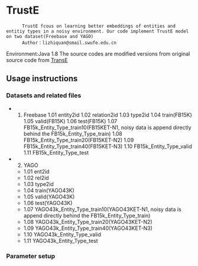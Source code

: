 # TrustE
          TrustE fcous on learning better embeddings of entities and entitiy types in a noisy environment. Our code implement TrustE model on two dataset(Freebase and YAGO)
          Author：lizhiquan@smail.swufe.edu.cn
Environment:Java 1.8
The source codes are modified versions from original source code from [TransE](https://github.com/MaximTian/TransX)
## Usage instructions
### Datasets and related files
* 1. Freebase
          1.01 entity2id
          1.02 relation2id
          1.03 type2id
     1.04 train(FB15K)
     1.05 valid(FB15K)
     1.06 test(FB15K)
     1.07 FB15k_Entity_Type_train10(FB15KET-N1, noisy data is append directly behind the FB15k_Entity_Type_train)
     1.08 FB15k_Entity_Type_train20(FB15KET-N2)
     1.09 FB15k_Entity_Type_train40(FB15KET-N3)
     1.10 FB15k_Entity_Type_valid
     1.11 FB15k_Entity_Type_test
* 2. YAGO
  * 1.01 ent2id
  * 1.02 rel2id
  * 1.03 type2id
  * 1.04 train(YAGO43K)
  * 1.05 valid(YAGO43K)
  * 1.06 test(YAGO43K)
  * 1.07 YAGO43k_Entity_Type_train10(YAGO43KET-N1, noisy data is append directly behind the FB15k_Entity_Type_train)
  * 1.08 YAGO43k_Entity_Type_train20(YAGO43KET-N2)
  * 1.09 YAGO43k_Entity_Type_train40(YAGO43KET-N3)
  * 1.10 YAGO43k_Entity_Type_valid
  * 1.11 YAGO43k_Entity_Type_test
### Parameter setup
